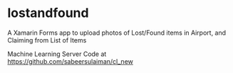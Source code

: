 # lostandfound
A Xamarin Forms app to upload photos of Lost/Found items in Airport, and Claiming from List of Items

Machine Learning Server Code at 
https://github.com/sabeersulaiman/cl_new

